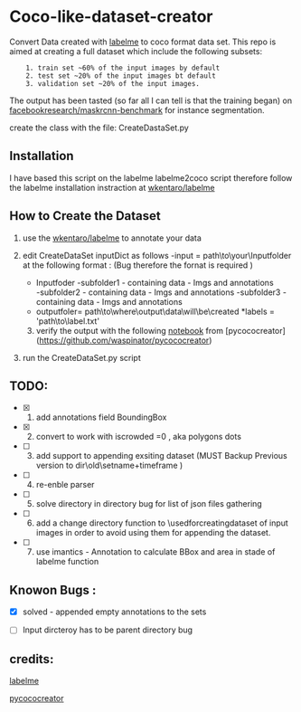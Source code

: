 # Coco-like-dataset-creator
Convert Data created with [labelme](https://github.com/wkentaro/labelme#anaconda ) to coco format data set. 
This repo is aimed  at creating a full dataset which include the following subsets: 

        1. train set ~60% of the input images by default  
        2. test set ~20% of the input images bt default 
        3. validation set ~20% of the input images. 
The output has been tasted (so far all I can tell is that the training began)
on [facebookresearch/maskrcnn-benchmark](https://github.com/facebookresearch/maskrcnn-benchmark)
for instance segmentation. 

create the class with the file: 
CreateDastaSet.py 

## Installation 

I have based this script on the labelme labelme2coco script 
therefore follow the labelme installation instraction at [ wkentaro/labelme](https://github.com/wkentaro/labelme)

## How to Create the Dataset 

1. use the [ wkentaro/labelme](https://github.com/wkentaro/labelme) to annotate your data 
2. edit CreateDataSet inputDict  as follows 
  -input = path\to\your\Inputfolder   at the following format : (Bug therefore the fornat is required ) 
   * Inputfoder
      -subfolder1 - containing  data - Imgs and annotations  
      -subfolder2 - containing  data - Imgs and annotations 
      -subfolder3 - containing  data  - Imgs and annotations 
   * outputfoler= path\to\where\output\data\will\be\created
   *labels = 'path\to\label.txt'
   3. verify the output with the following [notebook](https://github.com/waspinator/pycococreator/blob/master/examples/shapes/visualize_coco.ipynb) from [pycococreator] (https://github.com/waspinator/pycococreator)
  
3. run the CreateDataSet.py script  

## TODO: 
- [x]  1. add annotations field BoundingBox 
- [x]  2. convert to work with iscrowded =0 , aka polygons dots 
- [ ]  3. add support to appending exsiting dataset (MUST Backup   Previous version to dir\old\setname+timeframe )   
- [ ]  4. re-enble parser 
- [ ]  5. solve directory in directory bug for list of json files gathering 
- [ ]  6. add a change directory function to \usedforcreatingdataset of input images 
        in order to avoid using them for appending the dataset. 
- [ ] 7. use imantics - Annotation to calculate BBox and area in stade of labelme function 

 ##  Knowon Bugs : 
 - [X] solved - appended empty annotations to the sets
 - [ ]  Input dircteroy has to be parent directory bug 
 
 


## credits: 
[labelme](https://github.com/wkentaro/labelme#anaconda )

[pycococreator](https://github.com/waspinator/pycococreator)       



